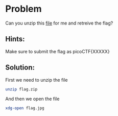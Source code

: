 # Problem
Can you unzip this [file](https://2018shell1.picoctf.com/static/1c1504eeb8236a26646a02bb29620923/flag.zip) for me and retreive the flag?

## Hints:
Make sure to submit the flag as picoCTF{XXXXX}

## Solution:

First we need to unzip the file
```bash
unzip flag.zip
```

And then we open the file
```bash
xdg-open flag.jpg
```
